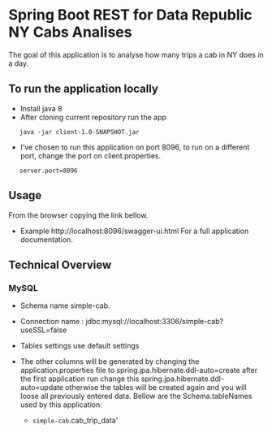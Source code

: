 # Spring Boot REST for Data Republic NY Cabs Analises

The goal of this application is to analyse how many trips a cab in
NY does in a day.


 

## To run the application locally
  - Install java 8
  - After cloning current repository run the app


```
   java -jar client-1.0-SNAPSHOT.jar

```


  - I've chosen to run this application on port 8096, to run on a different port, change the port on client.properties.



```
   server.port=8096

```


## Usage

From the browser copying the link bellow.

- Example http://localhost:8096/swagger-ui.html For a full application documentation.



## Technical Overview



### MySQL

 - Schema name simple-cab.
 - Connection name : jdbc:mysql://localhost:3306/simple-cab?useSSL=false

 - Tables settings use default settings
 - The other columns will be generated by changing the application.properties file to
   spring.jpa.hibernate.ddl-auto=create after the first application run change
   this spring.jpa.hibernate.ddl-auto=update otherwise the tables will be created again
   and you will loose all previously entered data.
   Bellow are the Schema.tableNames used by this application:

   - `simple-cab`.cab_trip_data'


